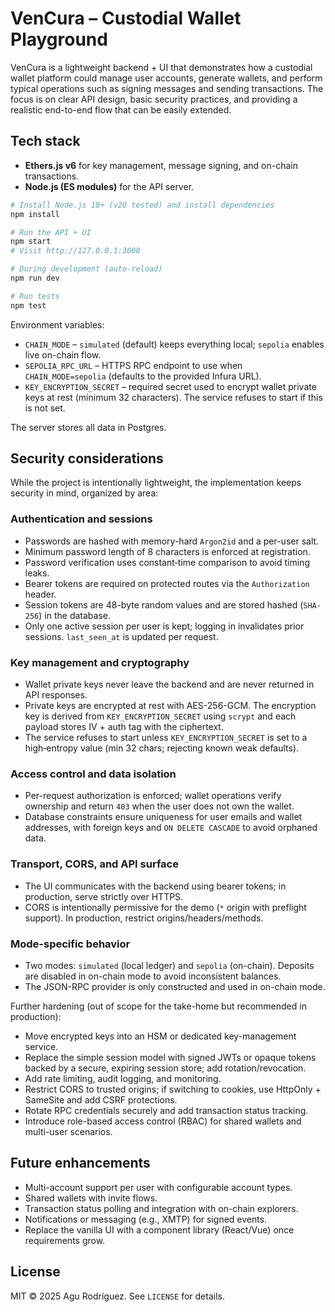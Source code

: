 # VenCura – Custodial Wallet Playground

VenCura is a lightweight backend + UI that demonstrates how a custodial wallet platform could manage user accounts, generate wallets, and perform typical operations such as signing messages and sending transactions. The focus is on clear API design, basic security practices, and providing a realistic end-to-end flow that can be easily extended.

## Tech stack

- **Ethers.js v6** for key management, message signing, and on-chain transactions.
- **Node.js (ES modules)** for the API server.


```bash
# Install Node.js 18+ (v20 tested) and install dependencies
npm install

# Run the API + UI
npm start
# Visit http://127.0.0.1:3000

# During development (auto-reload)
npm run dev

# Run tests
npm test
```

Environment variables:

- `CHAIN_MODE` – `simulated` (default) keeps everything local; `sepolia` enables live on-chain flow.
- `SEPOLIA_RPC_URL` – HTTPS RPC endpoint to use when `CHAIN_MODE=sepolia` (defaults to the provided Infura URL).
- `KEY_ENCRYPTION_SECRET` – required secret used to encrypt wallet private keys at rest (minimum 32 characters). The service refuses to start if this is not set.

The server stores all data in Postgres.

## Security considerations

While the project is intentionally lightweight, the implementation keeps security in mind, organized by area:

### Authentication and sessions

- Passwords are hashed with memory-hard `Argon2id` and a per-user salt.
- Minimum password length of 8 characters is enforced at registration.
- Password verification uses constant‑time comparison to avoid timing leaks.
- Bearer tokens are required on protected routes via the `Authorization` header.
- Session tokens are 48-byte random values and are stored hashed (`SHA-256`) in the database.
- Only one active session per user is kept; logging in invalidates prior sessions. `last_seen_at` is updated per request.

### Key management and cryptography

- Wallet private keys never leave the backend and are never returned in API responses.
- Private keys are encrypted at rest with AES-256-GCM. The encryption key is derived from `KEY_ENCRYPTION_SECRET` using `scrypt` and each payload stores IV + auth tag with the ciphertext.
- The service refuses to start unless `KEY_ENCRYPTION_SECRET` is set to a high‑entropy value (min 32 chars; rejecting known weak defaults).

### Access control and data isolation

- Per-request authorization is enforced; wallet operations verify ownership and return `403` when the user does not own the wallet.
- Database constraints ensure uniqueness for user emails and wallet addresses, with foreign keys and `ON DELETE CASCADE` to avoid orphaned data.

### Transport, CORS, and API surface

- The UI communicates with the backend using bearer tokens; in production, serve strictly over HTTPS.
- CORS is intentionally permissive for the demo (`*` origin with preflight support). In production, restrict origins/headers/methods.

### Mode-specific behavior

- Two modes: `simulated` (local ledger) and `sepolia` (on-chain). Deposits are disabled in on-chain mode to avoid inconsistent balances.
- The JSON-RPC provider is only constructed and used in on-chain mode.

Further hardening (out of scope for the take-home but recommended in production):

- Move encrypted keys into an HSM or dedicated key-management service.
- Replace the simple session model with signed JWTs or opaque tokens backed by a secure, expiring session store; add rotation/revocation.
- Add rate limiting, audit logging, and monitoring.
- Restrict CORS to trusted origins; if switching to cookies, use HttpOnly + SameSite and add CSRF protections.
- Rotate RPC credentials securely and add transaction status tracking.
- Introduce role-based access control (RBAC) for shared wallets and multi-user scenarios.


## Future enhancements

- Multi-account support per user with configurable account types.
- Shared wallets with invite flows.
- Transaction status polling and integration with on-chain explorers.
- Notifications or messaging (e.g., XMTP) for signed events.
- Replace the vanilla UI with a component library (React/Vue) once requirements grow.

## License

MIT © 2025 Agu Rodríguez. See `LICENSE` for details.
